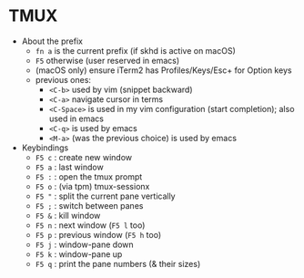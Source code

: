 TMUX
====

- About the prefix
  - `fn a` is the current prefix (if skhd is active on macOS)
  - `F5` otherwise (user reserved in emacs)
  - (macOS only) ensure iTerm2 has Profiles/Keys/Esc+ for Option keys
  - previous ones:
    - `<C-b>` used by vim (snippet backward)
    - `<C-a>` navigate cursor in terms
    - `<C-Space>` is used in my vim configuration (start completion); also
      used in emacs
    - `<C-q>` is used by emacs
    - `<M-a>` (was the previous choice) is used by emacs
- Keybindings
  - `F5 c` : create new window
  - `F5 a` : last window
  - `F5 :` : open the tmux prompt
  - `F5 o` : (via tpm) tmux-sessionx
  - `F5 "` : split the current pane vertically
  - `F5 ;` : switch between panes
  - `F5 &` : kill window
  - `F5 n` : next window (`F5 l` too)
  - `F5 p` : previous window (`F5 h` too)
  - `F5 j` : window-pane down
  - `F5 k` : window-pane up
  - `F5 q` : print the pane numbers (& their sizes)

